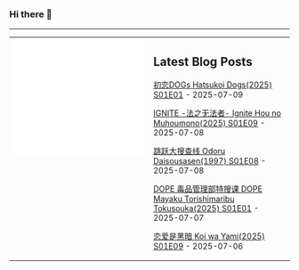### Hi there 👋

<!--
**etng/etng** is a ✨ _special_ ✨ repository because its `README.md` (this file) appears on your GitHub profile.

Here are some ideas to get you started:

- 🔭 I’m currently working on ...
- 🌱 I’m currently learning ...
- 👯 I’m looking to collaborate on ...
- 🤔 I’m looking for help with ...
- 💬 Ask me about ...
- 📫 How to reach me: ...
- 😄 Pronouns: ...
- ⚡ Fun fact: ...
-->


---

<table>
<tr>
<td valign="top" width="50%">
<img src="metrics.svg" alt="Metric" />
</td>
<td valign="top" width="50%">

## Latest Blog Posts
<!-- blog start -->
[初恋DOGs Hatsukoi Dogs(2025) S01E01](http://www.fanxinzhui.com/rr/2630#S01E01) - 2025-07-09

[IGNITE -法之无法者- Ignite Hou no Muhoumono(2025) S01E09](http://www.fanxinzhui.com/rr/2621#S01E09) - 2025-07-08

[跳跃大搜查线 Odoru Daisousasen(1997) S01E08](http://www.fanxinzhui.com/rr/2610#S01E08) - 2025-07-08

[DOPE 毒品管理部特搜课 DOPE Mayaku Torishimaribu Tokusouka(2025) S01E01](http://www.fanxinzhui.com/rr/2629#S01E01) - 2025-07-07

[恋爱是黑暗 Koi wa Yami(2025) S01E09](http://www.fanxinzhui.com/rr/2622#S01E09) - 2025-07-06
<!-- blog end -->

</td></tr></table>

